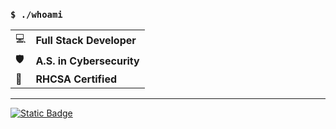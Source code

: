 ### `$ ./whoami` 
|                 |                              |
|-----------------|------------------------------|
| :computer:      | **Full Stack Developer**     |
| :shield:        | **A.S. in Cybersecurity**    |
| :penguin:       | **RHCSA Certified**          |

---

[![Static Badge](https://img.shields.io/badge/Hire_me!-Currently_Seeking_Employment-red?style=flat)](https://docs.google.com/document/d/e/2PACX-1vStq85F8GrnQKq990ujlCCwWkwYCx7PzGc6bu4MlLEOZ3y-hV_fM8hM6W52jvS5-HBLPLJUGtqOqxwz/pub)
